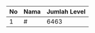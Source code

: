 | No | Nama            | Jumlah Level |
|----|-----------------|--------------|
| 1  | #    |    6463        |
